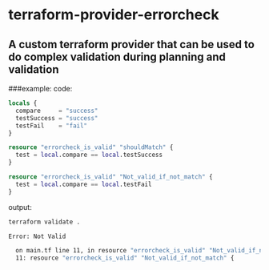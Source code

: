 # terraform-provider-errorcheck
## A custom terraform provider that can be used to do complex validation during planning and validation

###example:
code:
```terraform
locals {
  compare     = "success"
  testSuccess = "success"
  testFail    = "fail"
}

resource "errorcheck_is_valid" "shouldMatch" {
  test = local.compare == local.testSuccess
}

resource "errorcheck_is_valid" "Not_valid_if_not_match" {
  test = local.compare == local.testFail
}
```
output:
```bash
terraform validate .

Error: Not Valid

  on main.tf line 11, in resource "errorcheck_is_valid" "Not_valid_if_not_match":
  11: resource "errorcheck_is_valid" "Not_valid_if_not_match" {
```
